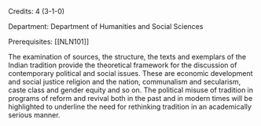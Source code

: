 Credits: 4 (3-1-0)

Department: Department of Humanities and Social Sciences

Prerequisites: [[NLN101]]

The examination of sources, the structure, the texts and exemplars of the Indian tradition provide the theoretical framework for the discussion of contemporary political and social issues. These are economic development and social justice religion and the nation, communalism and secularism, caste class and gender equity and so on. The political misuse of tradition in programs of reform and revival both in the past and in modern times will be highlighted to underline the need for rethinking tradition in an academically serious manner.